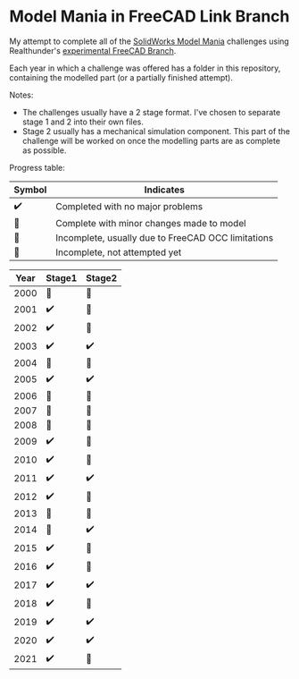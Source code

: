 # Model Mania in FreeCAD Link Branch

My attempt to complete all of the 
[SolidWorks Model Mania](https://blogs.solidworks.com/tech/2021/02/22-years-of-model-mania.html)
challenges using Realthunder's [experimental FreeCAD Branch](https://github.com/realthunder/FreeCAD_assembly3/releases).

Each year in which a challenge was offered has a folder in this repository,
containing the modelled part (or a partially finished attempt).

Notes:
- The challenges usually have a 2 stage format. I've chosen to separate stage 1 
  and 2 into their own files.
- Stage 2 usually has a mechanical simulation component. This part of the challenge
  will be worked on once the modelling parts are as complete as possible.


Progress table:

|       Symbol           |          Indicates                                 |
|------------------------|----------------------------------------------------|
| :heavy_check_mark:     | Completed with no major problems                   |
| :large_orange_diamond: | Complete with minor changes made to model          |
| :red_circle:           | Incomplete, usually due to FreeCAD OCC limitations |
| :black_square_button:  | Incomplete, not attempted yet                      |


| Year |          Stage1        |        Stage2          |
|------|------------------------|------------------------|
| 2000 | :red_circle:           | :black_square_button:  |
| 2001 | :heavy_check_mark:     | :black_square_button:  |
| 2002 | :heavy_check_mark:     | :black_square_button:  |
| 2003 | :heavy_check_mark:     | :heavy_check_mark:     |
| 2004 | :black_square_button:  | :black_square_button:  |
| 2005 | :heavy_check_mark:     | :heavy_check_mark:     |
| 2006 | :black_square_button:  | :black_square_button:  |
| 2007 | :black_square_button:  | :black_square_button:  |
| 2008 | :red_circle:           | :black_square_button:  |
| 2009 | :heavy_check_mark:     | :black_square_button:  |
| 2010 | :heavy_check_mark:     | :black_square_button:  |
| 2011 | :heavy_check_mark:     | :heavy_check_mark:     |
| 2012 | :heavy_check_mark:     | :black_square_button:  |
| 2013 | :red_circle:           | :black_square_button:  |
| 2014 | :black_square_button:  | :heavy_check_mark:     |
| 2015 | :heavy_check_mark:     | :black_square_button:  |
| 2016 | :heavy_check_mark:     | :black_square_button:  |
| 2017 | :heavy_check_mark:     | :heavy_check_mark:     |
| 2018 | :heavy_check_mark:     | :black_square_button:  |
| 2019 | :heavy_check_mark:     | :heavy_check_mark:     |
| 2020 | :heavy_check_mark:     | :heavy_check_mark:     |
| 2021 | :heavy_check_mark:     | :black_square_button:  |
